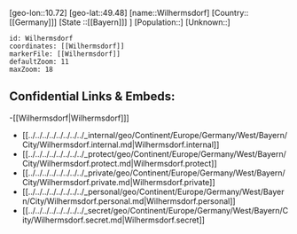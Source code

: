 ﻿---
location: [49.48,10.72]
mapzoom: [7,12] 
mapmarker: city 
type: City
tags:
- geo/City


SpocWebEntityId: 35613
isDeleted: false
confidential: public

---
[geo-lon::10.72]
[geo-lat::49.48]
[name::Wilhermsdorf]
[Country::[[Germany]]]
[State ::[[Bayern]]] ]
[Population::]
[Unknown::]


```leaflet
id: Wilhermsdorf
coordinates: [[Wilhermsdorf]]
markerFile: [[Wilhermsdorf]]
defaultZoom: 11 
maxZoom: 18
```


## Confidential Links & Embeds: 
-[[Wilhermsdorf|Wilhermsdorf]]] 
- [[../../../../../../../../_internal/geo/Continent/Europe/Germany/West/Bayern/City/Wilhermsdorf.internal.md|Wilhermsdorf.internal]] 
- [[../../../../../../../../_protect/geo/Continent/Europe/Germany/West/Bayern/City/Wilhermsdorf.protect.md|Wilhermsdorf.protect]] 
- [[../../../../../../../../_private/geo/Continent/Europe/Germany/West/Bayern/City/Wilhermsdorf.private.md|Wilhermsdorf.private]] 
- [[../../../../../../../../_personal/geo/Continent/Europe/Germany/West/Bayern/City/Wilhermsdorf.personal.md|Wilhermsdorf.personal]] 
- [[../../../../../../../../_secret/geo/Continent/Europe/Germany/West/Bayern/City/Wilhermsdorf.secret.md|Wilhermsdorf.secret]] 

